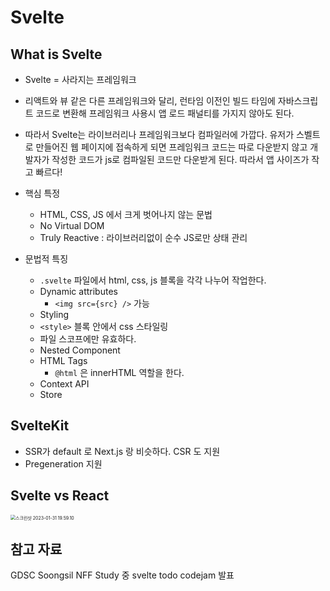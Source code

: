 # Svelte

## What is Svelte

- Svelte = 사라지는 프레임워크
- 리액트와 뷰 같은 다른 프레임워크와 달리, 런타임 이전인 빌드 타임에 자바스크립트 코드로 변환해 프레임워크 사용시 앱 로드 패널티를 가지지 않아도 된다.

- 따라서 Svelte는 라이브러리나 프레임워크보다 컴파일러에 가깝다. 유저가 스벨트로 만들어진 웹 페이지에 접속하게 되면 프레임워크 코드는 따로 다운받지 않고 개발자가 작성한 코드가 js로 컴파일된 코드만 다운받게 된다. 따라서 앱 사이즈가 작고 빠르다!
- 핵심 특정
  - HTML, CSS, JS 에서 크게 벗어나지 않는 문법
  - No Virtual DOM
  - Truly Reactive : 라이브러리없이 순수 JS로만 상태 관리
- 문법적 특징
  - `.svelte` 파일에서 html, css, js 블록을 각각 나누어 작업한다.
  - Dynamic attributes
    - `<img src={src} />` 가능
  - Styling
  - `<style>` 블록 안에서 css 스타일링
  - 파일 스코프에만 유효하다.
  - Nested Component
  - HTML Tags
    - `@html` 은 innerHTML 역할을 한다.
  - Context API
  - Store

## SvelteKit

- SSR가 default 로 Next.js 랑 비슷하다. CSR 도 지원
- Pregeneration 지원

## Svelte vs React

<img src="/Users/gongsona/Library/Application Support/typora-user-images/스크린샷 2023-01-31 19.59.10.png" alt="스크린샷 2023-01-31 19.59.10" style="zoom:50%;" />

## 참고 자료

GDSC Soongsil NFF Study 중 svelte todo codejam 발표
